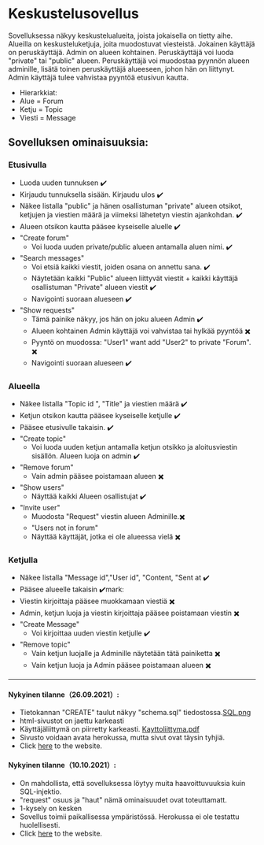 # Keskustelusovellus  
Sovelluksessa näkyy keskustelualueita, joista jokaisella on tietty aihe. Alueilla on keskusteluketjuja, joita muodostuvat viesteistä. Jokainen käyttäjä on peruskäyttäjä. Admin on alueen kohtainen. Peruskäyttäjä voi luoda "private" tai "public" alueen. Peruskäyttäjä voi muodostaa pyynnön alueen adminille, lisätä toinen peruskäyttäjä alueeseen, johon hän on liittynyt. Admin käyttäjä tulee vahvistaa pyyntöä etusivun kautta.
* Hierarkkiat:
 * Alue = Forum
 * Ketju = Topic
 * Viesti = Message

## Sovelluksen ominaisuuksia:

### Etusivulla
* Luoda uuden tunnuksen :heavy_check_mark:
* Kirjaudu tunnuksella sisään. Kirjaudu ulos ✔️
* Näkee  listalla "public" ja hänen osallistuman "private" alueen otsikot, ketjujen ja viestien määrä ja viimeksi lähetetyn viestin ajankohdan. :heavy_check_mark:
* Alueen otsikon kautta pääsee kyseiselle aluelle ✔️
* "Create forum"  
  * Voi luoda uuden private/public alueen antamalla aluen nimi. ✔️
* "Search messages" 
  * Voi etsiä kaikki viestit, joiden osana on annettu sana. ✔️
  * Näytetään kaikki "Public" alueen liittyvät viestit + kaikki käyttäjä osallistuman "Private" alueen viestit ✔️
  * Navigointi suoraan alueseen ✔️
* "Show requests" 
  * Tämä painike näkyy, jos hän on joku alueen Admin :heavy_check_mark:
  * Alueen kohtainen Admin käyttäjä voi vahvistaa tai hylkää pyyntöä ✖️
  * Pyyntö on muodossa: "User1" want add "User2" to private "Forum". ✖️
  * Navigointi suoraan alueseen ✔️
### Alueella
* Näkee  listalla "Topic id ", "Title" ja viestien määrä ✔️
* Ketjun otsikon kautta pääsee kyseiselle ketjulle ✔️
* Pääsee etusivulle takaisin. ✔️
* "Create topic"
  * Voi luoda uuden ketjun antamalla ketjun otsikko ja aloitusviestin sisällön. Alueen luoja on admin ✔️
* "Remove forum"
  * Vain admin pääsee poistamaan alueen ✖️
* "Show users"
  * Näyttää kaikki Alueen osallistujat ✔️
* "Invite user"
  * Muodosta "Request" viestin alueen Adminille.✖️
  * "Users not in forum"
   * Näyttää käyttäjät, jotka ei ole alueessa vielä ✖️
### Ketjulla
* Näkee  listalla "Message id","User id", "Content, "Sent at ✔️
* Pääsee alueelle takaisin ✔️mark: 
* Viestin kirjoittaja pääsee muokkamaan viestiä ✖️️
* Admin, ketjun luoja ja viestin kirjoittaja pääsee poistamaan viestin ✖️️
* "Create Message"
  * Voi kirjoittaa uuden viestin ketjulle ✔️
* "Remove topic"
  * Vain ketjun luojalle ja Adminille näytetään tätä painiketta ✖️
  * Vain ketjun luoja ja Admin pääsee poistamaan alueen ✖️
    
***



#### Nykyinen tilanne（26.09.2021）:
* Tietokannan "CREATE" taulut näkyy "schema.sql" tiedostossa.<a href="https://github.com/junyuan-fang/WebChatting/blob/master/SQL.png" target="_blank">SQL.png</a>
* html-sivustot on jaettu karkeasti
* Käyttäjäliittymä on piirretty karkeasti. <a href="https://github.com/junyuan-fang/WebChatting/blob/master/Kayttoliittyma.pdf" target="_blank">Kayttoliittyma.pdf</a>
* Sivusto voidaan avata herokussa, mutta sivut ovat täysin tyhjiä.
* Click [here](https://web-chatting-app.herokuapp.com/) to the website.


#### Nykyinen tilanne（10.10.2021）:
* On mahdollista, että sovelluksessa löytyy muita haavoittuvuuksia kuin SQL-injektio.
* "request" osuus ja "haut" nämä ominaisuudet ovat toteuttamatt.
* 1-kysely on kesken
* Sovellus toimii paikallisessa ympäristössä. Herokussa ei ole testattu huolellisesti.
* Click [here](https://web-chatting-app.herokuapp.com/) to the website.

